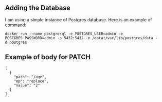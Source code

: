 ﻿## Adding the Database

I am using a simple instance of Postgres database. Here is an example of command:

```
docker run --name postgresql -e POSTGRES_USER=admin -e POSTGRES_PASSWORD=admin -p 5432:5432 -v /data:/var/lib/postgres/data -d postgres
```

## Example of body for PATCH

```
[
  {
    "path": "/age",
    "op": "replace",
    "value": "2"
  }
]
``